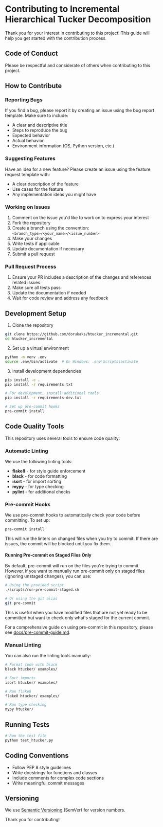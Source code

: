 # Contributing to Incremental Hierarchical Tucker Decomposition

Thank you for your interest in contributing to this project! This guide will help you get started with the contribution process.

## Code of Conduct

Please be respectful and considerate of others when contributing to this project.

## How to Contribute

### Reporting Bugs

If you find a bug, please report it by creating an issue using the bug report template. Make sure to include:
- A clear and descriptive title
- Steps to reproduce the bug
- Expected behavior
- Actual behavior
- Environment information (OS, Python version, etc.)

### Suggesting Features

Have an idea for a new feature? Please create an issue using the feature request template with:
- A clear description of the feature
- Use cases for the feature
- Any implementation ideas you might have

### Working on Issues

1. Comment on the issue you'd like to work on to express your interest
2. Fork the repository
3. Create a branch using the convention: `<branch_type>/<your_name>/<issue_number>`
4. Make your changes
5. Write tests if applicable
6. Update documentation if necessary
7. Submit a pull request

### Pull Request Process

1. Ensure your PR includes a description of the changes and references related issues
2. Make sure all tests pass
3. Update the documentation if needed
4. Wait for code review and address any feedback

## Development Setup

1. Clone the repository
```bash
git clone https://github.com/dorukaks/htucker_incremental.git
cd htucker_incremental
```

2. Set up a virtual environment
```bash
python -m venv .env
source .env/bin/activate  # On Windows: .env\Scripts\activate
```

3. Install development dependencies
```bash
pip install -e .
pip install -r requirements.txt

# For development, install additional tools
pip install -r requirements-dev.txt

# Set up pre-commit hooks
pre-commit install
```

## Code Quality Tools

This repository uses several tools to ensure code quality:

### Automatic Linting

We use the following linting tools:
- **flake8** - for style guide enforcement
- **black** - for code formatting
- **isort** - for import sorting
- **mypy** - for type checking
- **pylint** - for additional checks

### Pre-commit Hooks

We use pre-commit hooks to automatically check your code before committing. To set up:

```bash
pre-commit install
```

This will run the linters on changed files when you try to commit. If there are issues, the commit will be blocked until you fix them.

#### Running Pre-commit on Staged Files Only

By default, pre-commit will run on the files you're trying to commit. However, if you want to manually run pre-commit only on staged files (ignoring unstaged changes), you can use:

```bash
# Using the provided script
./scripts/run-pre-commit-staged.sh

# Or using the git alias
git pre-commit
```

This is useful when you have modified files that are not yet ready to be committed but want to check only what's staged for the current commit.

For a comprehensive guide on using pre-commit in this repository, please see [docs/pre-commit-guide.md](docs/pre-commit-guide.md).

### Manual Linting

You can also run the linting tools manually:

```bash
# Format code with black
black htucker/ examples/

# Sort imports
isort htucker/ examples/

# Run flake8
flake8 htucker/ examples/

# Run type checking
mypy htucker/
```

## Running Tests

```bash
# Run the test file
python test_htucker.py
```

## Coding Conventions

- Follow PEP 8 style guidelines
- Write docstrings for functions and classes
- Include comments for complex code sections
- Write meaningful commit messages

## Versioning

We use [Semantic Versioning](https://semver.org/) (SemVer) for version numbers.

Thank you for contributing!
